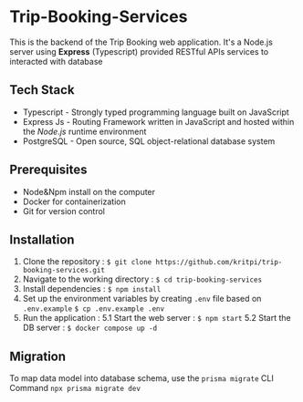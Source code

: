 # Trip-Booking-Services

This is the backend of the Trip Booking web application. It's a Node.js server using **Express** (Typescript) provided RESTful APIs services to interacted with database


## Tech Stack
- Typescript - Strongly typed programming language built on JavaScript
- Express Js - Routing Framework written in JavaScript and hosted within the _Node_._js_ runtime environment
- PostgreSQL - Open source, SQL object-relational database system

## Prerequisites
- Node&Npm install on the computer
- Docker for containerization
- Git for version control

## Installation
1. Clone the repository :
	`$ git clone https://github.com/kritpi/trip-booking-services.git`
2. Navigate to the working directory :
	`$ cd trip-booking-services`
3. Install dependencies : 
	`$ npm install`
4. Set up the environment variables by creating `.env` file based on `.env.example`
	`$ cp .env.example .env`
5. Run the application :
	5.1 Start the web server : 
	`$ npm start` 
	5.2 Start the DB server :
	`$ docker compose up -d`
	
## Migration
To map data model into database schema, use the `prisma migrate` CLI Command
`npx prisma migrate dev`


